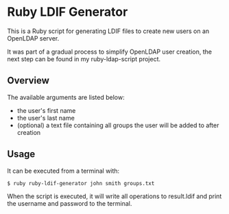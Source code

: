 # Ruby LDIF Generator

This is a Ruby script for generating LDIF files to create new users on an OpenLDAP server.

It was part of a gradual process to simplify OpenLDAP user creation, the next step can be found in my ruby-ldap-script project.

## Overview

The available arguments are listed below:
- the user's first name
- the user's last name
- (optional) a text file containing all groups the user will be added to after creation

## Usage

It can be executed from a terminal with:
```
$ ruby ruby-ldif-generator john smith groups.txt
```
When the script is executed, it will write all operations to result.ldif and print the username and password to the terminal.
